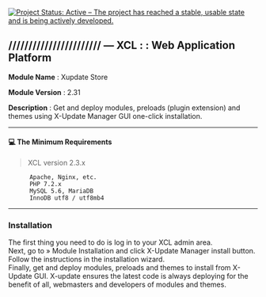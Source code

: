 [![Project Status: Active – The project has reached a stable, usable state and is being actively developed.](https://www.repostatus.org/badges/2.0.0/active.svg)](https://www.repostatus.org/#active)

## /////////////////////// — XCL : : Web Application Platform

**Module Name**  : Xupdate Store 

**Module Version**  : 2.31  

**Description** : Get and deploy modules, preloads (plugin extension) and themes using X-Update Manager GUI one-click installation.

---

#### :computer: The Minimum Requirements

> XCL version 2.3.x

          Apache, Nginx, etc.
          PHP 7.2.x
          MySQL 5.6, MariaDB
          InnoDB utf8 / utf8mb4
          
---

### Installation

The first thing you need to do is log in to your XCL admin area.    
Next, go to » Module Installation and click X-Update Manager install button.  
Follow the instructions in the installation wizard.  
Finally, get and deploy modules, preloads and themes to install from X-Update GUI.
X-update ensures the latest code is always deploying for the benefit of all, webmasters and developers of modules and themes.

